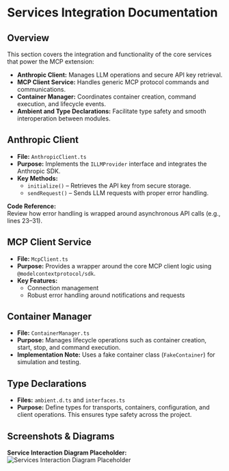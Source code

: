 # Services Integration Documentation

## Overview

This section covers the integration and functionality of the core services that power the MCP extension:

- **Anthropic Client:** Manages LLM operations and secure API key retrieval.
- **MCP Client Service:** Handles generic MCP protocol commands and communications.
- **Container Manager:** Coordinates container creation, command execution, and lifecycle events.
- **Ambient and Type Declarations:** Facilitate type safety and smooth interoperation between modules.

## Anthropic Client

- **File:** `AnthropicClient.ts`
- **Purpose:** Implements the `ILLMProvider` interface and integrates the Anthropic SDK.
- **Key Methods:**
  - `initialize()` – Retrieves the API key from secure storage.
  - `sendRequest()` – Sends LLM requests with proper error handling.

**Code Reference:**  
Review how error handling is wrapped around asynchronous API calls (e.g., lines 23–31).

## MCP Client Service

- **File:** `McpClient.ts`
- **Purpose:** Provides a wrapper around the core MCP client logic using `@modelcontextprotocol/sdk`.
- **Key Features:**
  - Connection management
  - Robust error handling around notifications and requests

## Container Manager

- **File:** `ContainerManager.ts`
- **Purpose:** Manages lifecycle operations such as container creation, start, stop, and command execution.
- **Implementation Note:** Uses a fake container class (`FakeContainer`) for simulation and testing.

## Type Declarations

- **Files:** `ambient.d.ts` and `interfaces.ts`
- **Purpose:** Define types for transports, containers, configuration, and client operations. This ensures type safety across the project.

## Screenshots & Diagrams

**Service Interaction Diagram Placeholder:**  
![Services Interaction Diagram Placeholder](path/to/services_interaction_diagram.png)
